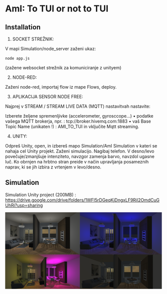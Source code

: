 # AmI: To TUI or not to TUI



## Installation

1. SOCKET STREŽNIK:

V mapi Simulation/node_server zaženi ukaz:

```
node app.js
```
(zažene websocket strežnik za komuniciranje z unityem)

2. NODE-RED:

Zaženi node-red, importaj flow iz mape Flows, deploy.

3. APLIKACIJA SENSOR NODE FREE:

Najprej v STREAM / STREAM LIVE DATA (MQTT) nastavitvah nastavite:

Izberete željene spremenljivke (accelerometer, gyrosccope...) 
• podatke vašega MQTT brokerja, npr. : tcp://broker.hivemq.com:1883
• vaš Base Topic Name (unikaten !) : AMI_TO_TUI
in vključite Mqtt streaming.

4. UNITY:

Odpreš Unity, open, in izbereš mapo Simulation/AmI Simulation v kateri se nahaja cel
Unity projekt.
Zaženi simulacijo. Nagibaj telefon. V desno/levo povečuje/zmanjšuje intenziteto,
navzgor zamenja barvo, navzdol ugasne luč. Ko obrnjen na hrbtno stran preide v način upravljanja posameznih naprav, ki se jih izbira z vrtenjem v levo/desno.

## Simulation

Simulation Unity project  (200MB) : https://drive.google.com/drive/folders/1WFl5rDGeqKjDngxLF9Ril2OmdCuGUhRi?usp=sharing

![stack Overflow](https://github.com/timkriz/AmI/blob/main/Images/simulation2.png)

